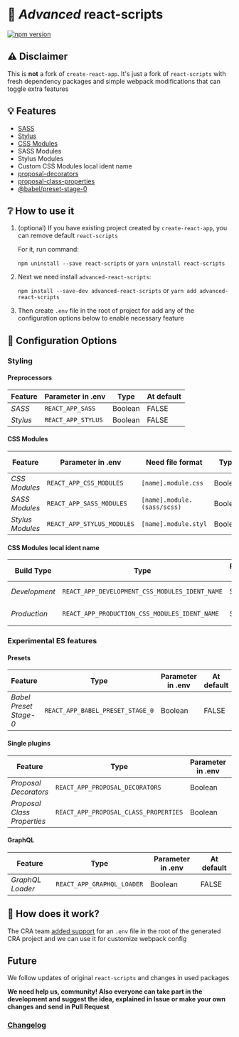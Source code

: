 # 🚀 *Advanced* react-scripts
[![npm version](https://img.shields.io/npm/v/advanced-react-scripts.svg)](https://www.npmjs.com/package/advanced-react-scripts)

## ⚠ Disclaimer

This is **not** a fork of `create-react-app`. It's just a fork of `react-scripts` with fresh dependency packages and simple webpack modifications that can toggle extra features

## 💡 Features

* [SASS](https://sass-lang.com)
* [Stylus](http://stylus-lang.com)
* [CSS Modules](https://github.com/gajus/react-css-modules#css-modules)
* SASS Modules
* Stylus Modules
* Custom CSS Modules local ident name
* [proposal-decorators](https://github.com/babel/babel/tree/master/packages/babel-plugin-proposal-decorators)
* [proposal-class-properties](https://github.com/babel/babel/tree/master/packages/babel-plugin-proposal-class-properties)
* [@babel/preset-stage-0](https://github.com/babel/babel/tree/master/packages/babel-preset-stage-0)

## ❔ How to use it

1. (optional) If you have existing project created by `create-react-app`, you can remove default `react-scripts`

   For it, run command:

   `npm uninstall --save react-scripts` or `yarn uninstall react-scripts`

2. Next we need install `advanced-react-scripts`:

   `npm install --save-dev advanced-react-scripts` or `yarn add advanced-react-scripts`

3. Then create `.env` file in the root of project for add any of the configuration options below to enable necessary feature

## 🔧 Configuration Options

### Styling

#### Preprocessors

| Feature | Parameter in .env | Type | At default |
| ------- | ---- | ----------------- | ------- |
| *SASS* | `REACT_APP_SASS` | Boolean | FALSE |
| *Stylus* | `REACT_APP_STYLUS` | Boolean | FALSE |

#### CSS Modules

| Feature | Parameter in .env | Need file format | Type | At default |
| ------- | ---------------- | ----------------- | ---- | ---------- |
| *CSS Modules* | `REACT_APP_CSS_MODULES` | `[name].module.css` | Boolean | FALSE |
| *SASS Modules* | `REACT_APP_SASS_MODULES` | `[name].module.(sass/scss)` | Boolean | FALSE |
| *Stylus Modules* | `REACT_APP_STYLUS_MODULES` | `[name].module.styl` |  Boolean | FALSE |

#### CSS Modules local ident name

| Build Type | Type | Parameter in .env | At default |
| ---------- | ---- | ----------------- | ------- |
| *Development* | `REACT_APP_DEVELOPMENT_CSS_MODULES_IDENT_NAME` | String  | [path]__[name]___[local] |
| *Production* | `REACT_APP_PRODUCTION_CSS_MODULES_IDENT_NAME` | String | [local]-[sha512:hash:base32] |

### Experimental ES features

#### Presets

| Feature | Type | Parameter in .env | At default |
| ------- | ---- | ----------------- | ------- |
| *Babel Preset Stage-0* | `REACT_APP_BABEL_PRESET_STAGE_0` | Boolean | FALSE |

#### Single plugins

| Feature | Type | Parameter in .env | At default |
| ------- | ---- | ----------------- | ------- |
| *Proposal Decorators* | `REACT_APP_PROPOSAL_DECORATORS` | Boolean |  FALSE |
| *Proposal Class Properties* | `REACT_APP_PROPOSAL_CLASS_PROPERTIES` | Boolean | FALSE |

#### GraphQL

| Feature | Type | Parameter in .env | At default |
| ------- | ---- | ----------------- | ------- |
| *GraphQL Loader* | `REACT_APP_GRAPHQL_LOADER` | Boolean | FALSE |

## :mag_right: How does it work?

The CRA team [added support](https://github.com/facebookincubator/create-react-app/blob/master/packages/react-scripts/template/README.md#adding-development-environment-variables-in-env) for an `.env` file in the root of the generated CRA project and we can use it for customize webpack config

## Future

We follow updates of original `react-scripts` and changes in used packages

**We need help us, community! Also everyone can take part in the development and suggest the idea, explained in Issue or make your own changes and send in Pull Request**

### [Changelog](https://github.com/artemirq/advanced-react-scripts/tree/next/packages/react-scripts/CHANGELOG.md)